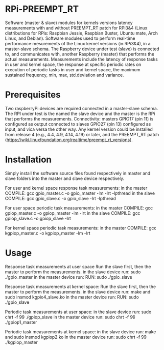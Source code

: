 # RPi-PREEMPT_RT
Software (master & slave) modules for kernels versions latency measurements with and without PREEMPT_RT patch for RPi3&amp;4 (Linux distributions  for RPis: Raspbian Jessie, Raspbian Buster, Ubuntu mate, Arch Linux, and Debian).
Software modules used to perform real-time performance mesurements of the Linux kernel versions (in RPi3&4), in a master-slave schema. The Raspberry device under test (slave) is connected to, and communicates with, another Raspberry (master) that performs the actual measurements. Measurements include the latency of response tasks in user and kernel space, the response at specific periodic rates on execution of periodic tasks in user and kernel space, the maximum sustained frequency, min, max, std.deviation and variance.

# Prerequisites

Two raspberryPi devices are required connected in a master-slave schema. The RPI under test is the named the slave device and the master is the RPi that performs the measurements. Connectivity: masters GPIO17 (pin 11) is configured as output connected to slaves GPIO27 (pin 13) configured as input, and vica versa the other way.
Any kernel version could be installed from release 4 (e.g., 4.4, 4.9, 4.14, 4.19) or later, and the PREEMPT_RT patch (https://wiki.linuxfoundation.org/realtime/preempt_rt_versions).

# Installation

Simply install the software source files found respectively in master and slave folders into the master and slave device respectively.

For user and kernel space response task measurements:
in the master COMPILE: gcc gpio_master.c -o gpio_master -lm -lrt  -lpthread
in the slave COMPILE: gcc gpio_slave.c -o gpio_slave -lrt  -lpthread

For user space periodic task measurements:
in the master COMPILE: gcc gpiop_master.c -o gpiop_master -lm -lrt
in the slave COMPILE: gcc gpiop_slave.c -o gpiop_slave -lrt 

For kernel space periodic task measurements:
in the master COMPILE: gcc kgpiop_master.c -o kgpiop_master -lm -lrt 

# Usage

Response task measurements at user space
Run the slave first, then the master to perform the measurements.
in the slave device run: sudo ./gpio_master <number-of-loops>
in the master device run: RUN: sudo ./gpio_slave <number-of-loops>
  
Response task measurements at kernel space:
Run the slave first, then the master to perform the measurements.
in the slave device run: make and sudo insmod kgpio4_slave.ko
in the master device run: RUN: sudo ./gpio_slave <number-of-loops>

Periodic task measurements at user space:
in the slave device run: sudo chrt -f 99 ./gpiop_slave <number-of-loops> <semi-period in nsecs>
in the master device run: sudo chrt -f 99 ./gpiop1_master <number-of-loops>

Periodic task measurements at kernel space:
in the slave device run: make and sudo insmod kgpiop2.ko
in the master device run: sudo chrt -f 99 ./kgpiop_master <number-of-loops>
